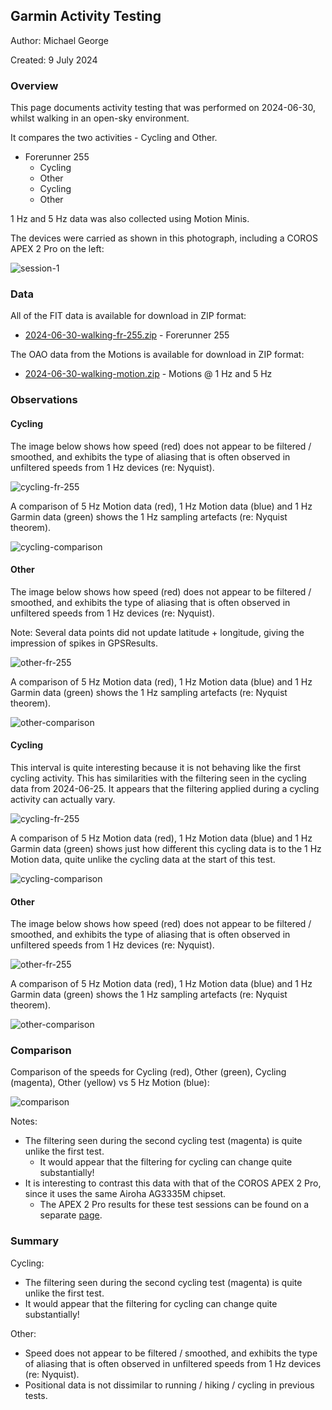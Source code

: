 ## Garmin Activity Testing

Author: Michael George

Created: 9 July 2024



### Overview

This page documents activity testing that was performed on 2024-06-30, whilst walking in an open-sky environment.

It compares the two activities - Cycling and Other.

- Forerunner 255
  - Cycling
  - Other
  - Cycling
  - Other

1 Hz and 5 Hz data was also collected using Motion Minis.

The devices were carried as shown in this photograph, including a COROS APEX 2 Pro on the left:

![session-1](img/20240630_180228.jpg)



### Data

All of the FIT data is available for download in ZIP format:

- [2024-06-30-walking-fr-255.zip](2024-06-30-walking-fr-255.zip) - Forerunner 255

The OAO data from the Motions is available for download in ZIP format:

- [2024-06-30-walking-motion.zip](2024-06-30-walking-motion.zip) - Motions @ 1 Hz and 5 Hz



### Observations

#### Cycling

The image below shows how speed (red) does not appear to be filtered / smoothed, and exhibits the type of aliasing that is often observed in unfiltered speeds from 1 Hz devices (re: Nyquist).

![cycling-fr-255](img/1-cycling-fr-255.png)



A comparison of 5 Hz Motion data (red), 1 Hz Motion data (blue) and 1 Hz Garmin data (green) shows the 1 Hz sampling artefacts (re: Nyquist theorem).

![cycling-comparison](img/1-cycling-comparison.png)



#### Other

The image below shows how speed (red) does not appear to be filtered / smoothed, and exhibits the type of aliasing that is often observed in unfiltered speeds from 1 Hz devices (re: Nyquist).

Note: Several data points did not update latitude + longitude, giving the impression of spikes in GPSResults.

![other-fr-255](img/2-other-fr-255.png)



A comparison of 5 Hz Motion data (red), 1 Hz Motion data (blue) and 1 Hz Garmin data (green) shows the 1 Hz sampling artefacts (re: Nyquist theorem).

![other-comparison](img/2-other-comparison.png)



#### Cycling

This interval is quite interesting because it is not behaving like the first cycling activity. This has similarities with the filtering seen in the cycling data from 2024-06-25. It appears that the filtering applied during a cycling activity can actually vary.

![cycling-fr-255](img/3-cycling-fr-255.png)



A comparison of 5 Hz Motion data (red), 1 Hz Motion data (blue) and 1 Hz Garmin data (green) shows just how different this cycling data is to the 1 Hz Motion data, quite unlike the cycling data at the start of this test.

![cycling-comparison](img/3-cycling-comparison.png)



#### Other

The image below shows how speed (red) does not appear to be filtered / smoothed, and exhibits the type of aliasing that is often observed in unfiltered speeds from 1 Hz devices (re: Nyquist).

![other-fr-255](img/4-other-fr-255.png)



A comparison of 5 Hz Motion data (red), 1 Hz Motion data (blue) and 1 Hz Garmin data (green) shows the 1 Hz sampling artefacts (re: Nyquist theorem).

![other-comparison](img/4-other-comparison.png)



### Comparison

Comparison of the speeds for Cycling (red), Other (green), Cycling (magenta), Other (yellow) vs 5 Hz Motion (blue):

![comparison](img/comparison.png)



Notes:

- The filtering seen during the second cycling test (magenta) is quite unlike the first test.
  - It would appear that the filtering for cycling can change quite substantially!
- It is interesting to contrast this data with that of the COROS APEX 2 Pro, since it uses the same Airoha AG3335M chipset.
  - The APEX 2 Pro results for these test sessions can be found on a separate [page](../../../coros/activities/walking-2024-06-30/README.md).




### Summary

Cycling:

- The filtering seen during the second cycling test (magenta) is quite unlike the first test.
- It would appear that the filtering for cycling can change quite substantially!

Other:

- Speed does not appear to be filtered / smoothed, and exhibits the type of aliasing that is often observed in unfiltered speeds from 1 Hz devices (re: Nyquist).
- Positional data is not dissimilar to running / hiking / cycling in previous tests.
